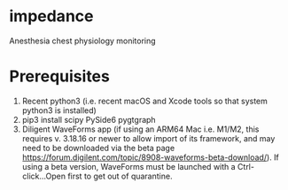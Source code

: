 # impedance
Anesthesia chest physiology monitoring

# Prerequisites
1) Recent python3 (i.e. recent macOS and Xcode tools so that system python3 is installed)
2) pip3 install scipy PySide6 pygtgraph 
3) Diligent WaveForms app (if using an ARM64 Mac i.e. M1/M2, this requires
v. 3.18.16 or newer to allow import of its framework, and may need to be downloaded 
via the beta page https://forum.digilent.com/topic/8908-waveforms-beta-download/).
If using a beta version, WaveForms must be launched with a Ctrl-click...Open first to 
get out of quarantine. 
